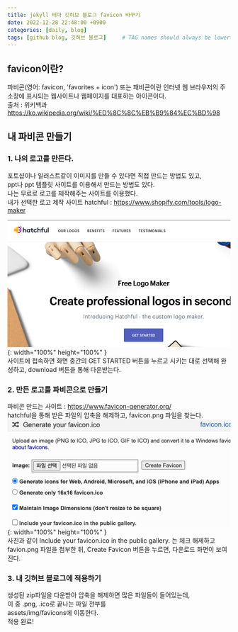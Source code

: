 ```yaml
---
title: jekyll 테마 깃허브 블로그 favicon 바꾸기
date: 2022-12-28 22:48:00 +0900
categories: [daily, blog]
tags: [github blog, 깃허브 블로그]     # TAG names should always be lowercase
---
```


## favicon이란?
파비콘(영어: favicon, 'favorites + icon') 또는 패비콘이란 인터넷 웹 브라우저의 주소창에 표시되는 웹사이트나 웹페이지를 대표하는 아이콘이다.   
출처 : 위키백과   
<https://ko.wikipedia.org/wiki/%ED%8C%8C%EB%B9%84%EC%BD%98>

## 내 파비콘 만들기
### 1. 나의 로고를 만든다.
포토샵이나 일러스트같이 이미지를 만들 수 있다면 직접 만드는 방법도 있고,   
ppt나 ppt 템플릿 사이트를 이용해서 만드는 방법도 있다.   
나는 무료로 로고를 제작해주는 사이트를 이용했다.   
내가 선택한 로고 제작 사이트 hatchful : <https://www.shopify.com/tools/logo-maker>   

![hatchful-main](/assets/img/20221228_1.png){: width="100%" height="100%" }   
사이트에 접속하면 화면 중간의 GET STARTED 버튼을 누르고 시키는 대로 선택해 완성하고, download 버튼을 통해 다운받는다.

### 2. 만든 로고를 파비콘으로 만들기
파비콘 만드는 사이트 : <https://www.favicon-generator.org/>   
hatchful을 통해 받은 파일의 압축을 해제하고, favicon.png 파일을 찾는다.   
![favicon-generator-main](/assets/img/20221228_2.png){: width="100%" height="100%" }   
사진과 같이 Include your favicon.ico in the public gallery. 는 체크 해제하고   
favion.png 파일을 첨부한 뒤, Create Favicon 버튼을 누르면, 다운로드 화면이 보여진다.   
   
### 3. 내 깃허브 블로그에 적용하기
생성된 zip파일을 다운받아 압축을 해제하면 많은 파일들이 들어있는데,   
이 중 .png, .ico로 끝나는 파일 전부를   
assets/img/favicons에 이동한다.   
적용 완료!